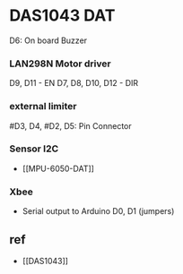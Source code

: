 
# DAS1043 DAT

D6: On board Buzzer

### LAN298N Motor driver 

D9, D11          - EN
D7, D8, D10, D12 - DIR

### external limiter 

#D3, D4, #D2, D5: Pin Connector 

### Sensor I2C

- [[MPU-6050-DAT]]

### Xbee

- Serial output to Arduino D0, D1 (jumpers)



## ref 
- [[DAS1043]]


